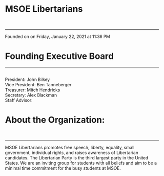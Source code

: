 <h1>MSOE Libertarians</h1>
<br>
<hr>
Founded on on Friday, January 22, 2021 at 11:36 PM


<h1>Founding Executive Board</h1>
<hr>
<br>President: John Bilkey
<br>Vice President: Ben Tanneberger
<br>Treasurer: Mitch Hendricks
<br>Secretary: Alex Blackman
<br>Staff Advisor:

<h1>About the Organization:</h1>
<br>
<hr>
MSOE Libertarians promotes free speech, liberty, equality, small government, individual rights, and raises awareness of Libertarian candidates. The Libertarian Party is the third largest party in the United States. We are an inviting group for students with all beliefs and aim to be a minimal time commitment for the busy students at MSOE. 
